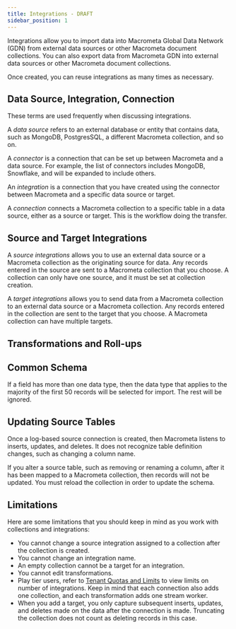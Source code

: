 ```yaml
---
title: Integrations - DRAFT
sidebar_position: 1
---
```


Integrations allow you to import data into Macrometa Global Data Network (GDN) from external data sources or other Macrometa document collections. You can also export data from Macrometa GDN into external data sources or other Macrometa document collections.

Once created, you can reuse integrations as many times as necessary.

## Data Source, Integration, Connection

These terms are used frequently when discussing integrations.

A _data source_ refers to an external database or entity that contains data, such as MongoDB, PostgresSQL, a different Macrometa collection, and so on.

A _connector_ is a connection that can be set up between Macrometa and a data source. For example, the list of connectors includes MongoDB, Snowflake, and will be expanded to include others.

An _integration_ is a connection that you have created using the connector between Macrometa and a specific data source or target.

A _connection_ connects a Macrometa collection to a specific table in a data source, either as a source or target. This is the workflow doing the transfer.

## Source and Target Integrations

A _source integrations_ allows you to use an external data source or a Macrometa collection as the originating source for data. Any records entered in the source are sent to a Macrometa collection that you choose. A collection can only have one source, and it must be set at collection creation.

A _target integrations_ allows you to send data from a Macrometa collection to an external data source or a Macrometa collection. Any records entered in the collection are sent to the target that you choose. A Macrometa collection can have multiple targets.

## Transformations and Roll-ups

## Common Schema

If a field has more than one data type, then the data type that applies to the majority of the first 50 records will be selected for import. The rest will be ignored.

## Updating Source Tables

Once a log-based source connection is created, then Macrometa listens to inserts, updates, and deletes. It does not recognize table definition changes, such as changing a column name.

If you alter a source table, such as removing or renaming a column, after it has been mapped to a Macrometa collection, then records will not be updated. You must reload the collection in order to update the schema.

## Limitations

Here are some limitations that you should keep in mind as you work with collections and integrations:

- You cannot change a source integration assigned to a collection after the collection is created.
- You cannot change an integration name.
- An empty collection cannot be a target for an integration.
- You cannot edit transformations.
- Play tier users, refer to [Tenant Quotas and Limits](../references/quotas) to view limits on number of integrations. Keep in mind that each connection also adds one collection, and each transformation adds one stream worker.
- When you add a target, you only capture subsequent inserts, updates, and deletes made on the data after the connection is made. Truncating the collection does not count as deleting records in this case.
